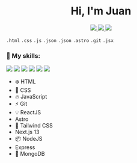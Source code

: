 <h1 align="center">
  Hi, I'm Juan
</h1>

<div align="center">
  <a href="https://www.linkedin.com/in/juanburg">
  <img src="https://img.shields.io/badge/LinkedIn-Juan_Burgueño-007EC6?style=for-the-badge&logo=linkedin&logoColor=white&labelColor=101010">
  </a>
  <a href="https://twitter.com/juanburg98">
  <img src="https://img.shields.io/badge/Twitter-@juanburg98-007EC6?style=for-the-badge&logo=twitter&logoColor=white&labelColor=101010">
  </a>
  <img src="https://img.shields.io/github/watchers/juanburg98/juanburg98?color=%23007EC6&logo=github&logoColor=white&labelColor=101010&style=for-the-badge">
</div>

`.html` `.css` `.js` `.json` `.json` `.astro` `.git` `.jsx`

### :pushpin: My skills:

<img src="https://img.shields.io/badge/HTML-F03A17?style=for-the-badge&logo=html5&logoColor=white&labelColor=101010">
<img src="https://img.shields.io/badge/CSS-007EC6?style=for-the-badge&logo=css3&logoColor=white&labelColor=101010">
<img src="https://img.shields.io/badge/JavaScript-F7DF1E?style=for-the-badge&logo=javascript&logoColor=white&labelColor=101010">
<img src="https://img.shields.io/badge/ReactJS-14A1F0?style=for-the-badge&logo=react&logoColor=white&labelColor=101010">
<img src="https://img.shields.io/badge/NextJS-000000?style=for-the-badge&logo=nextdotjs&logoColor=white&labelColor=101010">
<img src="https://img.shields.io/badge/Astro-F25903?style=for-the-badge&logo=astro&logoColor=white&labelColor=101010">

- :snowflake: HTML
- :crystal_ball: CSS
- :fire: JavaScript
- :zap: Git
- :bulb: ReactJS
- Astro
- :leaves: Tailwind CSS
- Next.js 13
- :package: NodeJS
- Express
- :seedling: MongoDB
